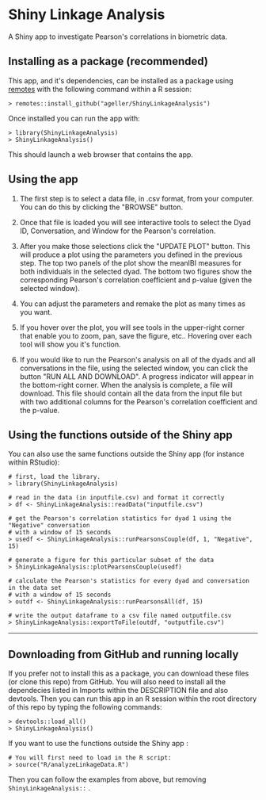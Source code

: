 # Shiny Linkage Analysis

A Shiny app to investigate Pearson's correlations in biometric data.

## Installing as a package (recommended)
This app, and it's dependencies, can be installed as a package using [remotes](https://github.com/r-lib/remotes) with the following command within a R session:
```
> remotes::install_github("ageller/ShinyLinkageAnalysis")
```

Once installed you can run the app with:
```
> library(ShinyLinkageAnalysis)
> ShinyLinkageAnalysis()
```

This should launch a web browser that contains the app.  

## Using the app

1. The first step is to select a data file, in .csv format, from your computer.  You can do this by clicking the "BROWSE" button.

2. Once that file is loaded you will see interactive tools to select the Dyad ID, Conversation, and Window for the Pearson's correlation.  

3. After you make those selections click the "UPDATE PLOT" button.  This will produce a plot using the parameters you defined in the previous step.  The top two panels of the plot show the meanIBI measures for both individuals in the selected dyad.  The bottom two figures show the corresponding Pearson's correlation coefficient and p-value (given the selected window).

4. You can adjust the parameters and remake the plot as many times as you want.

5. If you hover over the plot, you will see tools in the upper-right corner that enable you to zoom, pan, save the figure, etc..  Hovering over each tool will show you it's function.

6. If you would like to run the Pearson's analysis on all of the dyads and all conversations in the file, using the selected window, you can click the button "RUN ALL AND DOWNLOAD".  A progress indicator will appear in the bottom-right corner.  When the analysis is complete, a file will download.  This file should contain all the data from the input file but with two additional columns for the Pearson's correlation coefficient and the p-value. 

## Using the functions outside of the Shiny app

You can also use the same functions outside the Shiny app (for instance within RStudio):

```
# first, load the library.
> library(ShinyLinkageAnalysis)
```

```
# read in the data (in inputfile.csv) and format it correctly
> df <- ShinyLinkageAnalysis::readData("inputfile.csv") 
```

```
# get the Pearson's correlation statistics for dyad 1 using the "Negative" conversation 
# with a window of 15 seconds
> usedf <- ShinyLinkageAnalysis::runPearsonsCouple(df, 1, "Negative", 15) 
```

```
# generate a figure for this particular subset of the data 
> ShinyLinkageAnalysis::plotPearsonsCouple(usedf) 
```

```
# calculate the Pearson's statistics for every dyad and conversation in the data set 
# with a window of 15 seconds
> outdf <- ShinyLinkageAnalysis::runPearsonsAll(df, 15)
```

```
# write the output dataframe to a csv file named outputfile.csv
> ShinyLinkageAnalysis::exportToFile(outdf, "outputfile.csv") 
```

---

## Downloading from GitHub and running locally

If you prefer not to install this as a package, you can download these files (or clone this repo) from GitHub.  You will also need to install all the dependecies listed in Imports within the DESCRIPTION file and also devtools.  Then you can run this app in an R session within the root directory of this repo by typing the following commands:

```
> devtools::load_all()
> ShinyLinkageAnalysis()
```

If you want to use the functions outside the Shiny app :

```
# You will first need to load in the R script:
> source("R/analyzeLinkageData.R")
```

Then you can follow the examples from above, but removing `ShinyLinkageAnalysis::` .